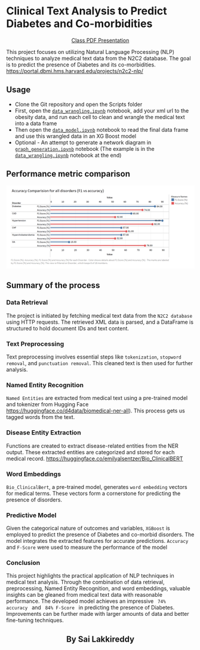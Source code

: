 # Clinical Text Analysis to Predict Diabetes and Co-morbidities

<p align="center">
  <a href="Presentation%20and%20Images/Medical%20Text%20Analysis%20-%20Diabetes%20-%20Presentation.pdf">Class PDF Presentation</a>
</p>

This project focuses on utilizing Natural Language Processing (NLP) techniques to analyze medical text data from the N2C2 database. The goal is to predict the presence of Diabetes and its co-morbidities. https://portal.dbmi.hms.harvard.edu/projects/n2c2-nlp/

## Usage

- Clone the Git repository and open the Scripts folder
- First, open the <code>[data_wrangling.ipynb](scripts/data_wrangling.ipynb)</code> notebook, add your xml url to the obesity data, and run each cell to clean and wrangle the medical text into a data frame
- Then open the <code>[data_model.ipynb](scripts/data_model.ipynb)</code> notebook to read the final data frame and use this wrangled data in an XG Boost model
- Optional - An attempt to generate a network diagram in <code>[graph_generation.ipynb](scripts/graph_generation.ipynb)</code> notebook (The example is in the <code>[data_wrangling.ipynb](scripts/data_wrangling.ipynb)</code> notebook at the end)

## Performance metric comparison
![Performance Metric Comparison](Presentation%20and%20Images/Performance_metric_comparision_tableu_graph.png)

## Summary of the process

### Data Retrieval

The project is initiated by fetching medical text data from the <code>N2C2 database</code> using HTTP requests. The retrieved XML data is parsed, and a DataFrame is structured to hold document IDs and text content.

### Text Preprocessing

Text preprocessing involves essential steps like <code>tokenization</code>, <code>stopword removal</code>, and <code>punctuation removal</code>. This cleaned text is then used for further analysis.

### Named Entity Recognition

<code>Named Entities</code> are extracted from medical text using a pre-trained model and tokenizer from Hugging Face https://huggingface.co/d4data/biomedical-ner-all). This process gets us tagged words from the text.
### Disease Entity Extraction

Functions are created to extract disease-related entities from the NER output. These extracted entities are categorized and stored for each medical record. https://huggingface.co/emilyalsentzer/Bio_ClinicalBERT

### Word Embeddings

<code>Bio_ClinicalBert</code>, a pre-trained model, generates <code>word embedding</code> vectors for medical terms. These vectors form a cornerstone for predicting the presence of disorders.

### Predictive Model

Given the categorical nature of outcomes and variables, <code>XGBoost</code> is employed to predict the presence of Diabetes and co-morbid disorders. The model integrates the extracted features for accurate predictions. <code>Accuracy</code> and <code>F-Score</code> were used to measure the performance of the model

### Conclusion

This project highlights the practical application of NLP techniques in medical text analysis. Through the combination of data retrieval, preprocessing, Named Entity Recognition, and word embeddings, valuable insights can be gleaned from medical text data with reasonable performance. The developed model achieves an impressive <code> 74% accuracy </code> and <code> 84% F-Score </code> in predicting the presence of Diabetes. Improvements can be further made with larger amounts of data and better fine-tuning techniques.

## <p align = "center">By Sai Lakkireddy </p>
